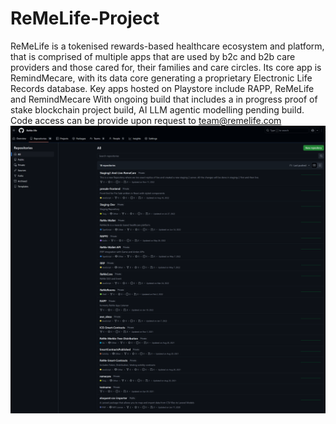 # ReMeLife-Project
ReMeLife is a tokenised rewards-based healthcare ecosystem and platform, that is comprised of multiple apps that are used by b2c and b2b care providers and those cared for, their families and care circles. 
Its core app is RemindMecare, with its data core generating a proprietary Electronic Life Records database.
Key apps hosted on Playstore include RAPP, ReMeLife and RemindMecare
With ongoing build that includes a in progress proof of stake blockchain project build, AI LLM agentic modelling pending build.
Code access can be provide upon request to team@remelife.com
![Project Screenshot](https://github.com/ReMe-life/ReMeLife-Project/blob/main/Picture8.png)
